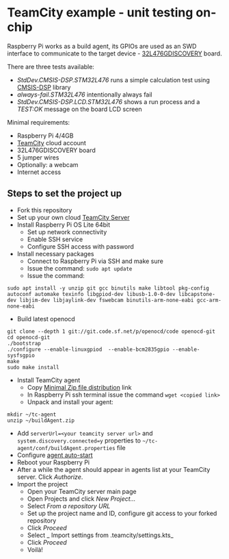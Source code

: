 TeamCity example - unit testing on-chip
====

Raspberry Pi works as a build agent, its GPIOs are used as an SWD interface to communicate to the 
target device - [32L476GDISCOVERY](https://www.st.com/en/evaluation-tools/32l476gdiscovery.html) board.

There are three tests available:
 * _StdDev.CMSIS-DSP.STM32L476_ runs a simple calculation test using [CMSIS-DSP](https://arm-software.github.io/CMSIS_5/DSP/html/index.html) library
 * _always-fail.STM32L476_ intentionally always fail
 * _StdDev.CMSIS-DSP.LCD.STM32L476_ shows a run process and a _TEST:OK_ message on the board LCD screen

Minimal requirements:
* Raspberry Pi 4/4GB
* [TeamCity](https://www.jetbrains.com/teamcity/cloud/) cloud account
* 32L476GDISCOVERY board
* 5 jumper wires
* Optionally: a webcam
* Internet access

Steps to set the project up
---
 * Fork this repository
 * Set up your own cloud [TeamCity Server](https://www.jetbrains.com/teamcity/cloud/)
 * Install Raspberry Pi OS Lite 64bit
   * Set up network connectivity
   * Enable SSH service
   * Configure SSH access with password
 * Install necessary packages
   * Connect to Raspberry Pi via SSH and make sure 
   * Issue the command: `sudo apt update` 
   * Issue the command:
```shell
sudo apt install -y unzip git gcc binutils make libtool pkg-config autoconf automake texinfo libgpiod-dev libusb-1.0-0-dev libcapstone-dev libjim-dev libjaylink-dev fswebcam binutils-arm-none-eabi gcc-arm-none-eabi
``` 
* Build latest openocd
```shell
git clone --depth 1 git://git.code.sf.net/p/openocd/code openocd-git
cd openocd-git
./bootstrap
./configure --enable-linuxgpiod  --enable-bcm2835gpio --enable-sysfsgpio
make
sudo make install
```
* Install TeamCity agent
  * Copy [Minimal Zip file distribution](https://www.jetbrains.com/help/teamcity/install-teamcity-agent.html#How+to+Install+Agents+from+ZIP+Files) link
  * In Raspberry Pi ssh terminal issue the command `wget <copied link>`
  * Unpack and install your agent:
```shell
mkdir ~/tc-agent
unzip ~/buildAgent.zip
```
  * Add `serverUrl=<your teamcity server url>` and `system.discovery.connected=y` properties to `~/tc-agent/conf/buildAgent.properties` file
  * Configure [agent auto-start](https://www.jetbrains.com/help/teamcity/start-teamcity-agent.html#Automatic+Agent+Start+Under+Linux)
  * Reboot your Raspberry Pi
  * After a while the agent should appear in agents list at your TeamCity server. Click _Authorize_.
* Import the project
  * Open your TeamCity server main page
  * Open Projects and click _New Project..._
  * Select _From a repository URL_
  * Set up the project name and ID, configure git access to your forked repository 
  * Click _Proceed_
  * Select _ Import settings from .teamcity/settings.kts_
  * Click _Proceed_
  * Voilà!